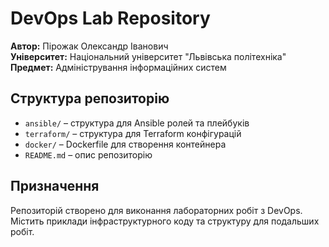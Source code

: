 # DevOps Lab Repository

**Автор:** Пірожак Олександр Іванович  
**Університет:** Національний університет "Львівська політехніка"  
**Предмет:** Адміністрування інформаційних систем  

## Структура репозиторію
- `ansible/` – структура для Ansible ролей та плейбуків
- `terraform/` – структура для Terraform конфігурацій
- `docker/` – Dockerfile для створення контейнера
- `README.md` – опис репозиторію

## Призначення
Репозиторій створено для виконання лабораторних робіт з DevOps.  
Містить приклади інфраструктурного коду та структуру для подальших робіт.